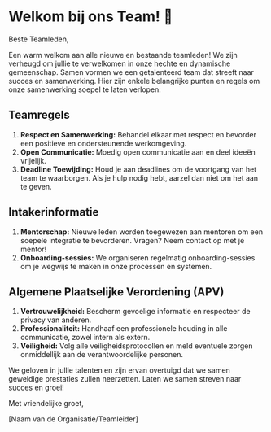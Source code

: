 # Welkom bij ons Team! 🌟

Beste Teamleden,

Een warm welkom aan alle nieuwe en bestaande teamleden! We zijn verheugd om jullie te verwelkomen in onze hechte en dynamische gemeenschap. Samen vormen we een getalenteerd team dat streeft naar succes en samenwerking. Hier zijn enkele belangrijke punten en regels om onze samenwerking soepel te laten verlopen:

## Teamregels
1. **Respect en Samenwerking:** Behandel elkaar met respect en bevorder een positieve en ondersteunende werkomgeving.
2. **Open Communicatie:** Moedig open communicatie aan en deel ideeën vrijelijk.
3. **Deadline Toewijding:** Houd je aan deadlines om de voortgang van het team te waarborgen. Als je hulp nodig hebt, aarzel dan niet om het aan te geven.

## Intakerinformatie
1. **Mentorschap:** Nieuwe leden worden toegewezen aan mentoren om een soepele integratie te bevorderen. Vragen? Neem contact op met je mentor!
2. **Onboarding-sessies:** We organiseren regelmatig onboarding-sessies om je wegwijs te maken in onze processen en systemen.

## Algemene Plaatselijke Verordening (APV)
1. **Vertrouwelijkheid:** Bescherm gevoelige informatie en respecteer de privacy van anderen.
2. **Professionaliteit:** Handhaaf een professionele houding in alle communicatie, zowel intern als extern.
3. **Veiligheid:** Volg alle veiligheidsprotocollen en meld eventuele zorgen onmiddellijk aan de verantwoordelijke personen.

We geloven in jullie talenten en zijn ervan overtuigd dat we samen geweldige prestaties zullen neerzetten. Laten we samen streven naar succes en groei!

Met vriendelijke groet,

[Naam van de Organisatie/Teamleider]
